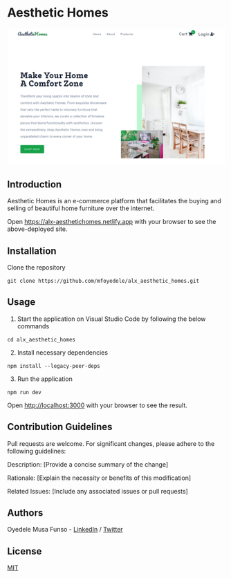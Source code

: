 ﻿# Aesthetic Homes

![alt text](https://github.com/mfoyedele/alx_aesthetic_homes/blob/main/assets/alx-aesthetic_homes_hero.png?raw=true)

## Introduction

Aesthetic Homes is an e-commerce platform that facilitates the buying and selling of beautiful home furniture over the internet.

Open https://alx-aesthetichomes.netlify.app with your browser to see the above-deployed site.

## Installation

Clone the repository

```
git clone https://github.com/mfoyedele/alx_aesthetic_homes.git
```

## Usage

1.  Start the application on Visual Studio Code by following the below commands

```
cd alx_aesthetic_homes
```

2.  Install necessary dependencies

```
npm install --legacy-peer-deps
```

3.  Run the application

```
npm run dev
```

Open [http://localhost:3000](http://localhost:3000) with your browser to see the result.

## Contribution Guidelines

Pull requests are welcome. For significant changes, please adhere to the following guidelines:

Description: [Provide a concise summary of the change]

Rationale: [Explain the necessity or benefits of this modification]

Related Issues: [Include any associated issues or pull requests]

## Authors

Oyedele Musa Funso - [LinkedIn](https://www.linkedin.com/in/musa-funso-oyedele-14b262195/) / [Twitter](https://twitter.com/realfunso)

## License

[MIT](https://choosealicense.com/licenses/mit/)
